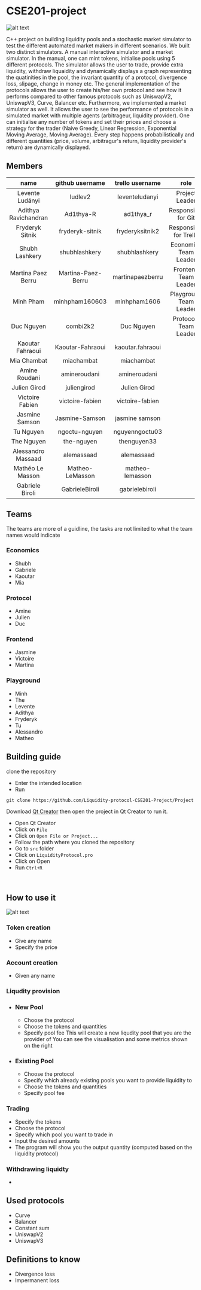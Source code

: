 # CSE201-project

![alt text](https://github.com/Liquidity-protocol-CSE201-Project/Project/blob/main/LP_logo.png?raw=true)

C++ project on building liquidity pools and a stochastic market simulator to test the different automated market makers in different scenarios. We built two distinct
simulators. A manual interactive simulator and a market simulator. In the manual, one can mint tokens, initialise pools using 5 different protocols. The
simulator allows the user to trade, provide extra liquidity, withdraw liquaidity and dynamically displays a graph representing the quatinities in the
pool, the invariant quantity of a protocol, divergence loss, slipage, change in money etc. The general implementation of the protocols allows the user to
create his/her own protocol and see how it performs compared to other famous protocols such as UniswapV2, UniswapV3, Curve, Balancer etc. Furthermore, we implemented a market simulator as well. It allows the user to see the performance of protocols in a simulated market with multiple agents (arbitrageur, liquidity provider). One can initialise any number of tokens and set their prices and choose a strategy for the trader (Naive Greedy, Linear Regression, Exponential Moving Average, Moving Average). Every step happens probabilistically and different quantities (price, volume, arbitragur's return, liquidity provider's return) are dynamically displayed.


## Members
| name | github username | trello username | role |
|:------------:|:---------------:|:---------------:|:------:|
| Levente Ludányi | ludlev2 | leventeludanyi | Project Leader |
| Adithya Ravichandran | Ad1thya-R | ad1thya_r | Responsible for Git |
| Fryderyk Sitnik | fryderyk-sitnik | fryderyksitnik2 | Responsible for Trello |
| Shubh Lashkery | shubhlashkery | shubhlashkery | Economics Team Leader |
| Martina Paez Berru  | Martina-Paez-Berru | martinapaezberru | Frontend Team Leader |
| Minh Pham | minhpham160603 | minhpham1606 | Playground Team Leader |
| Duc Nguyen | combi2k2 | Duc Nguyen | Protocols Team Leader |
| Kaoutar Fahraoui | Kaoutar-Fahraoui | kaoutar.fahraoui |  |
| Mia Chambat | miachambat | miachambat |  |
| Amine Roudani | amineroudani | amineroudani |  |
| Julien Girod | juliengirod | Julien Girod |  |
| Victoire Fabien | victoire-fabien | victoire-fabien |  |
| Jasmine Samson | Jasmine-Samson | jasmine samson |  |
| Tu Nguyen | ngoctu-nguyen | nguyenngoctu03 |  |
| The Nguyen | the-nguyen | thenguyen33 |  |
| Alessandro Massaad | alemassaad | alemassaad |  |
| Mathéo Le Masson | Matheo-LeMasson | matheo-lemasson |  |
| Gabriele Biroli | GabrieleBiroli | gabrielebiroli |  |



## Teams
The teams are more of a guidline, the tasks are not limited to what the team names would indicate
### Economics
- Shubh
- Gabriele
- Kaoutar
- Mia

### Protocol
- Amine
- Julien
- Duc

### Frontend
- Jasmine
- Victoire
- Martina

### Playground
- Minh
- The
- Levente
- Adithya
- Fryderyk
- Tu
- Alessandro
- Matheo

## Building guide

clone the repository
- Enter the intended location
- Run
```
git clone https://github.com/Liquidity-protocol-CSE201-Project/Project
```

Download [Qt Creator](https://www.qt.io/product/development-tools) then open the project in Qt Creator to run it.
- Open Qt Creator
- Click on `File`
- Click on `Open File or Project...`
- Follow the path where you cloned the repository
- Go to `src` folder
- Click on `LiquidityProtocol.pro`
- Click on Open
- Run  `Ctrl+R`

<br>


## How to use it

![alt text](https://github.com/Liquidity-protocol-CSE201-Project/Project/blob/main/workflow.png?raw=true)


### Token creation
- Give any name
- Specify the price

### Account creation
- Given any name

### Liqudity provision
- ### New Pool
  - Choose the protocol
  - Choose the tokens and quantities
  - Specify pool fee
This will create a new liqudity pool that you are the provider of
You can see the visualisation and some metrics shown on the right
- ### Existing Pool
  - Choose the protocol
  - Specify which already existing pools you want to provide liquidity to
  - Choose the tokens and quantities
  - Specify pool fee

### Trading
- Specify the tokens
- Choose the protocol
- Specify which pool you want to trade in
- Input the desired amounts
- The program will show you the output quantity (computed based on the liquidity protocol)

### Withdrawing liquidty

- 

## Used protocols
- Curve
- Balancer
- Constant sum
- UniswapV2
- UniswapV3


## Definitions to know
- Divergence loss
- Impermanent loss



